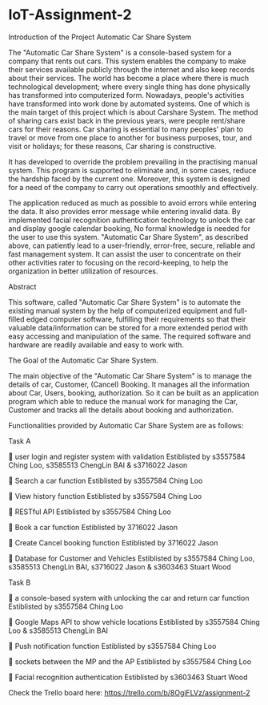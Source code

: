 # IoT-Assignment-2


Introduction of the Project Automatic Car Share System

The "Automatic Car Share System" is a console-based system for a company that rents out cars. This system enables the company to make their services available publicly through the internet and also keep records about their services. The world has become a place where there is much technological development; where every single thing has done physically has transformed into computerized form. Nowadays, people's activities have transformed into work done by automated systems. One of which is the main target of this project which is about Carshare System. The method of sharing cars exist back in the previous years, were people rent/share cars for their reasons. Car sharing is essential to many peoples' plan to travel or move from one place to another for business purposes, tour, and visit or holidays; for these reasons, Car sharing is constructive.

It has developed to override the problem prevailing in the practising manual system. This program is supported to eliminate and, in some cases, reduce the hardship faced by the current one. Moreover, this system is designed for a need of the company to carry out operations smoothly and effectively.

The application reduced as much as possible to avoid errors while entering the data. It also provides error message while entering invalid data. By implemented facial recognition authentication technology to unlock the car and display google calendar booking, No formal knowledge is needed for the user to use this system. "Automatic Car Share System", as described above, can patiently lead to a user-friendly, error-free, secure, reliable and fast management system. It can assist the user to concentrate on their other activities rater to focusing on the record-keeping, to help the organization in better utilization of resources.


Abstract

This software, called "Automatic Car Share System" is to automate the existing manual system by the help of computerized equipment and full-filled edged computer software, fulfilling their requirements so that their valuable data/information can be stored for a more extended period with easy accessing and manipulation of the same. The required software and hardware are readily available and easy to work with.

The Goal of the Automatic Car Share System.

The main objective of the "Automatic Car Share System" is to manage the details of car, Customer, (Cancel) Booking. It manages all the information about Car, Users, booking, authorization. So it can be built as an application program which able to reduce the manual work for managing the Car, Customer and tracks all the details about booking and authorization.


Functionalities provided by  Automatic Car Share System are as follows:

Task A

	user login and register system with validation
Estiblisted by s3557584 Ching Loo, s3585513 ChengLin BAI & s3716022 Jason

	Search a car function
Estiblisted by s3557584 Ching Loo

	View history function
Estiblisted by s3557584 Ching Loo

	RESTful API
Estiblisted by s3557584 Ching Loo

	Book a car function
Estiblisted by 3716022 Jason

	Create Cancel booking function
Estiblisted by 3716022 Jason

	Database for Customer and Vehicles
Estiblisted by s3557584 Ching Loo, s3585513 ChengLin BAI, s3716022 Jason & s3603463 Stuart Wood

Task B

	a console-based system with unlocking the car and return car function
Estiblisted by s3557584 Ching Loo

	Google Maps API to show vehicle locations
Estiblisted by s3557584 Ching Loo & s3585513 ChengLin BAI

	Push notification function
Estiblisted by s3557584 Ching Loo

	sockets between the MP and the AP
Estiblisted by s3557584 Ching Loo

	Facial recognition authentication
Estiblisted by s3603463 Stuart Wood


Check the Trello board here:
https://trello.com/b/8OgiFLVz/assignment-2